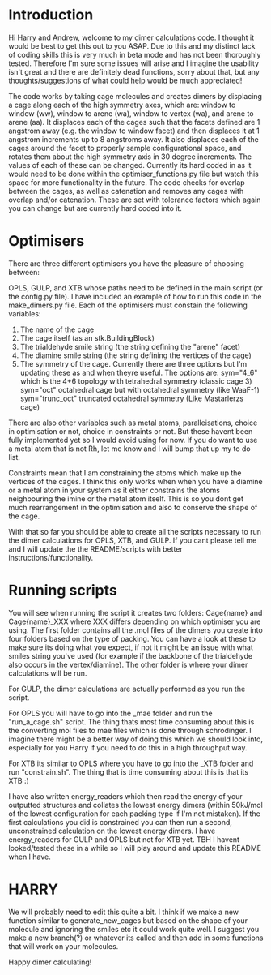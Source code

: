 # Introduction
Hi Harry and Andrew, welcome to my dimer calculations code. I thought it would be best to get this out to you ASAP. Due to this and my distinct lack of coding skills this is very much in beta mode and has not been thoroughly tested. Therefore I'm sure some issues will arise and I imagine the usability isn't great and there are definitely dead functions, sorry about that, but any thoughts/suggestions of what could help would be much appreciated!

The code works by taking cage molecules and creates dimers by displacing a cage along each of the high symmetry axes, which are: window to window (ww), window to arene (wa), window to vertex (wa), and arene to arene (aa). It displaces each of the cages such that the facets defined are 1 angstrom away (e.g. the window to window facet) and then displaces it at 1 angstrom increments up to 8 angstroms away. It also displaces each of the cages around the facet to properly sample configurational space, and rotates them about the high symmetry axis in 30 degree increments. The values of each of these can be changed. Currently its hard coded in as it would need to be done within the optimiser_functions.py file but watch this space for more functionality in the future. The code checks for overlap between the cages, as well as catenation and removes any cages with overlap and/or catenation. These are set with tolerance factors which again you can change but are currently hard coded into it. 

# Optimisers

There are three different optimisers you have the pleasure of choosing between:

OPLS, GULP, and XTB whose paths need to be defined in the main script (or the config.py file). I have included an example of how to run this code in the make_dimers.py file. Each of the optimisers must constain the following variables:

1. The name of the cage
2. The cage itself (as an stk.BuildingBlock)
3. The trialdehyde smile string (the string defining the "arene" facet)
4. The diamine smile string (the string defining the vertices of the cage)
5. The symmetry of the cage. Currently there are three options but I'm updating these as and when theyre useful. The options are:
    sym="4_6" which is the 4+6 topology with tetrahedral symmetry (classic cage 3)
    sym="oct" octahedral cage but with octahedral symmetry (like WaaF-1)
    sym="trunc_oct" truncated octahedral symmetry (Like Mastarlerzs cage)

There are also other variables such as metal atoms, paralleisations, choice in optimisation or not, choice in constraints or not. But these havent been fully implemented yet so I would avoid using for now. If you do want to use a metal atom that is not Rh, let me know and I will bump that up my to do list.

Constraints mean that I am constraining the atoms which make up the vertices of the cages. I think this only works when when you have a diamine or a metal atom in your system as it either constrains the atoms neighbouring the imine or the metal atom itself. This is so you dont get much rearrangement in the optimisation and also to conserve the shape of the cage.

With that so far you should be able to create all the scripts necessary to run the dimer calculations for OPLS, XTB, and GULP. If you cant please tell me and I will update the the README/scripts with better instructions/functionality.

# Running scripts

You will see when running the script it creates two folders: Cage{name} and Cage{name}_XXX where XXX differs depending on which optimiser you are using. The first folder contains all the .mol files of the dimers you create into four folders based on the type of packing. You can have a look at these to make sure its doing what you expect, if not it might be an issue with what smiles string you've used (for example if the backbone of the trialdehyde also occurs in the vertex/diamine). The other folder is where your dimer calculations will be run.

For GULP, the dimer calculations are actually performed as you run the script. 

For OPLS you will have to go into the _mae folder and run the "run_a_cage.sh" script. The thing thats most time consuming about this is the converting mol files to mae files which is done through schrodinger. I imagine there might be a better way of doing this which we should look into, especially for you Harry if you need to do this in a high throughput way. 

For XTB its similar to OPLS where you have to go into the _XTB folder and run "constrain.sh". The thing that is time consuming about this is that its XTB :)

I have also written energy_readers which then read the energy of your outputted structures and collates the lowest energy dimers (within 50kJ/mol of the lowest configuration for each packing type if I'm not mistaken). If the first calculations you did is constrained you can then run a second, unconstrained calculation on the lowest energy dimers. I have energy_readers for GULP and OPLS but not for XTB yet. TBH I havent looked/tested these in a while so I will play around and update this README when I have.

# HARRY

We will probably need to edit this quite a bit. I think if we make a new function similar to generate_new_cages but based on the shape of your molecule and ignoring the smiles etc it could work quite well. I suggest you make a new branch(?) or whatever its called and then add in some functions that will work on your molecules.

Happy dimer calculating!
